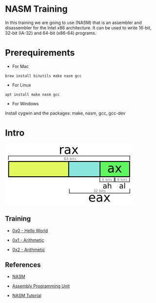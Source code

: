 # NASM Training

In this training we are going to use (NASM) that is an assembler and disassembler for the Intel x86 architecture. It can be used to write 16-bit, 32-bit (IA-32) and 64-bit (x86-64) programs.

# Prerequirements

* For Mac

```
brew install binutils make nasm gcc
```
* For Linux

```
apt install make nasm gcc
```
* For Windows

Install cygwin and the packages: make, nasm, gcc, gcc-dev


# Intro

![](doc/registers.png)



## Training

* [0x0 - Hello World](../../tree/master/0x00)

* [0x1 - Arithmetic ](../../tree/master/0x01)

* [0x2 - Arithmetic ](../../tree/master/0x02)


## References

* [NASM](http://www.nasm.us)

* [Assembly Programming Unit](https://www.slideshare.net/infinite2me/assembly-language-programmingunit-4)

* [NASM Tutorial](http://cs.lmu.edu/~ray/notes/nasmtutorial)
